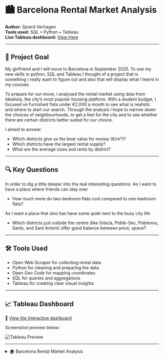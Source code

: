 # 🏙️ Barcelona Rental Market Analysis

**Author:** Sjoerd Verhagen  
**Tools used:** SQL • Python • Tableau  
**Live Tableau dashboard:** [View Here](https://public.tableau.com/views/YOUR-DASHBOARD-LINK)

---

## 🎯 Project Goal

My girlfriend and I will move to Barcelona in September 2025. To use my new skills in python, SQL and Tableau I thought of a project that is something I really want to figure out and also that will display what I learnt in my courses. 

To prepare for our move, I analysed the rental market using data from Idealista, the city’s most popular housing platform. With a student budget, I focused on furnished flats under €2,000 a month to see what is realistic and where to start our search. Through the analysis i hope to narrow down the choices of neighbourhoods, to get a feel for the city and to see whether there are certain districts better suited for our choice.

I aimed to answer:
- Which districts give us the best value for money (€/m²)?
- Which districts have the largest rental supply? 
- What are the average sizes and rents by district?


---

## 🔍 Key Questions

In order to dig a little deeper into the real interesting questions:
As I want to have a place where friends can stay over  
- How much more do two-bedroom flats cost compared to one-bedroom flats?

As I want a place that also has have some quiet next to the busy city life 
- Which districts just outside the centre (like Gràcia, Poble-Sec, Poblenou, Sants, and Sant Antoni) offer good balance between price, space?


---

## 🛠️ Tools Used

- Open Web Scraper for collecting rental data
- Python for cleaning and preparing the data
- Open Geo Code for mapping coordinates
- SQL for queries and aggregations
- Tableau for creating clear visual insights

---




## 📈 Tableau Dashboard

🔗 [View the interactive dashboard](https://public.tableau.com/views/YOUR-DASHBOARD-LINK)

Screenshot preview below:

![Tableau Preview](images/tableau-preview.png) <!-- optional screenshot -->

---

<details>
  <summary>🏠 Barcelona Rental Market Analysis</summary>

  Summary text...

  <details>
    <summary>📈 Tableau Dashboard</summary>

    <iframe src="..." width="100%" height="400"></iframe>

  </details>

## 🐍 Python Code (Data Cleaning)

```python
import pandas as pd

# Load data
df = pd.read_csv("idealista_raw.csv")

# Clean price and size
df["price"] = df["price"].str.replace("€", "").str.replace(",", "").astype(float)
df["size"] = df["size"].str.replace("m²", "").astype(float)

# Calculate €/m²
df["price_per_m2"] = df["price"] / df["size"]

# Filter only furnished listings under €2000
df_filtered = df[(df["furnished"] == True) & (df["price"] < 2000)]

# Save for SQL analysis
df_filtered.to_csv("cleaned_rentals.csv", index=False)
